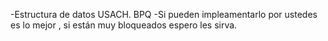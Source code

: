 -Estructura de datos USACH. BPQ
-Si pueden impleamentarlo por ustedes es lo mejor , si están muy bloqueados espero les sirva.
